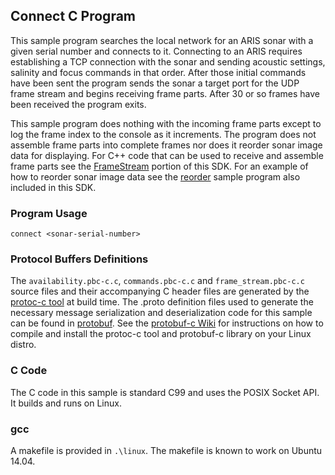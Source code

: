 ## Connect C Program

This sample program searches the local network for an ARIS sonar with a given serial number and connects to it.  Connecting to an ARIS requires establishing a TCP connection with the sonar and sending acoustic settings, salinity and focus commands in that order.  After those initial commands have been sent the program sends the sonar a target port for the UDP frame stream and begins receiving frame parts.  After 30 or so frames have been received the program exits.

This sample program does nothing with the incoming frame parts except to log the frame index to the console as it increments.  The program does not assemble frame parts into complete frames nor does it reorder sonar image data for displaying.  For C++ code that can be used to receive and assemble frame parts see the [FrameStream](https://github.com/SoundMetrics/aris-integration-sdk/tree/master/common/code/FrameStream) portion of this SDK.  For an example of how to reorder sonar image data see the [reorder](https://github.com/SoundMetrics/aris-integration-sdk/tree/master/sample-code/reorder-frame) sample program also included in this SDK.

### Program Usage

    connect <sonar-serial-number>

### Protocol Buffers Definitions

The `availability.pbc-c.c`, `commands.pbc-c.c` and `frame_stream.pbc-c.c` source files and their accompanying C header files are generated by the [protoc-c tool](https://github.com/protobuf-c/protobuf-c) at build time.  The .proto definition files used to generate the necessary message serialization and deserialization code for this sample can be found in [protobuf](https://github.com/SoundMetrics/aris-integration-sdk/tree/master/common/protobuf).  See the [protobuf-c Wiki](https://github.com/protobuf-c/protobuf-c/wiki) for instructions on how to compile and install the protoc-c tool and protobuf-c library on your Linux distro.

### C Code

The C code in this sample is standard C99 and uses the POSIX Socket API.  It builds and runs on Linux.

### gcc

A makefile is provided in `.\linux`.  The makefile is known to work on Ubuntu 14.04.
